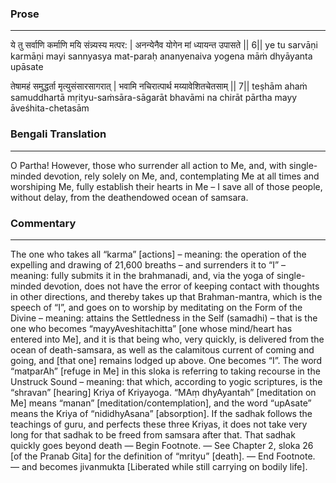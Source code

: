 ### Prose 
 --- 
ये तु सर्वाणि कर्माणि मयि संन्न्यस्य मत्पर: |
अनन्येनैव योगेन मां ध्यायन्त उपासते || 6||
ye tu sarvāṇi karmāṇi mayi sannyasya mat-paraḥ
ananyenaiva yogena māṁ dhyāyanta upāsate

तेषामहं समुद्धर्ता मृत्युसंसारसागरात् |
भवामि नचिरात्पार्थ मय्यावेशितचेतसाम् || 7||
teṣhām ahaṁ samuddhartā mṛityu-saṁsāra-sāgarāt
bhavāmi na chirāt pārtha mayy āveśhita-chetasām

### Bengali Translation 
 --- 
O Partha! However, those who surrender all action to Me, and, with single-minded devotion, rely solely on Me, and, contemplating Me at all times and worshiping Me, fully establish their hearts in Me – I save all of those people, without delay, from the deathendowed ocean of samsara.

### Commentary 
 --- 
The one who takes all “karma” [actions] – meaning: the operation of the expelling and drawing of 21,600 breaths – and surrenders it to “I” – meaning: fully submits it in the brahmanadi, and, via the yoga of single-minded devotion, does not have the error of keeping contact with thoughts in other directions, and thereby takes up that Brahman-mantra, which is the speech of “I”, and goes on to worship by meditating on the Form of the Divine – meaning: attains the Settledness in the Self (samadhi) – that is the one who becomes “mayyAveshitachitta” [one whose mind/heart has entered into Me], and it is that being who, very quickly, is delivered from the ocean of death-samsara, as well as the calamitous current of coming and going, and [that one] remains lodged up above. One becomes “I”. The word “matparAh” [refuge in Me] in this sloka is referring to taking recourse in the Unstruck Sound – meaning: that which, according to yogic scriptures, is the “shravan” [hearing] Kriya of Kriyayoga. “MAṃ dhyAyantah” [meditation on Me] means “manan” [meditation/contemplation], and the word “upAsate” means the Kriya of “nididhyAsana” [absorption]. If the sadhak follows the teachings of guru, and perfects these three Kriyas, it does not take very long for that sadhak to be freed from samsara after that. That sadhak quickly goes beyond death — Begin Footnote. — See Chapter 2, sloka 26 [of the Pranab Gita] for the definition of “mrityu” [death]. — End Footnote. — and becomes jivanmukta [Liberated while still carrying on bodily life].